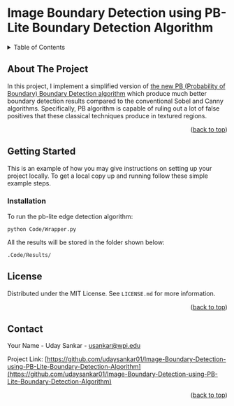 <a name="readme-top"></a>

# Image Boundary Detection using PB-Lite Boundary Detection Algorithm

<!-- TABLE OF CONTENTS -->
<details>
  <summary>Table of Contents</summary>
  <ol>
    <li>
      <a href="#about-the-project">About The Project</a>
    </li>
    <li>
      <a href="#getting-started">Getting Started</a>
      <ul>
        <li><a href="#prerequisites">Prerequisites</a></li>
        <li><a href="#installation">Installation</a></li>
      </ul>
    </li>
    <li><a href="#license">License</a></li>
    <li><a href="#contact">Contact</a></li>
    <li><a href="#acknowledgments">Acknowledgments</a></li>
  </ol>
</details>


<!-- ABOUT THE PROJECT -->
## About The Project

In this project, I implement a simplified version of [the new PB (Probability of Boundary) Boundary Detection algorithm](https://www2.eecs.berkeley.edu/Research/Projects/CS/vision/grouping/papers/amfm_pami2010.pdf) which produce much better boundary detection results compared to the conventional Sobel and Canny algorithms. Specifically, PB algorithm is capable of ruling out a lot of false positives that these classical techniques produce in textured regions.

<p align="right">(<a href="#readme-top">back to top</a>)</p>


<!-- GETTING STARTED -->
## Getting Started

This is an example of how you may give instructions on setting up your project locally.
To get a local copy up and running follow these simple example steps.

### Installation

To run the pb-lite edge detection algorithm:

`python Code/Wrapper.py`

All the results will be stored in the folder shown below:

`.Code/Results/`


<!-- LICENSE -->
## License

Distributed under the MIT License. See `LICENSE.md` for more information.

<p align="right">(<a href="#readme-top">back to top</a>)</p>


<!-- CONTACT -->
## Contact

Your Name - Uday Sankar - usankar@wpi.edu

Project Link: [https://github.com/udaysankar01/Image-Boundary-Detection-using-PB-Lite-Boundary-Detection-Algorithm](https://github.com/udaysankar01/Image-Boundary-Detection-using-PB-Lite-Boundary-Detection-Algorithm)

<p align="right">(<a href="#readme-top">back to top</a>)</p>
